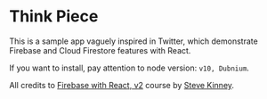 # Think Piece

This is a sample app vaguely inspired in Twitter, which demonstrate Firebase and Cloud Firestore features with React. 

If you want to install, pay attention to node version: `v10, Dubnium`.

All credits to [Firebase with React, v2](https://frontendmasters.com/courses/firebase-react-v2/) course by [Steve Kinney](https://github.com/stevekinney/).